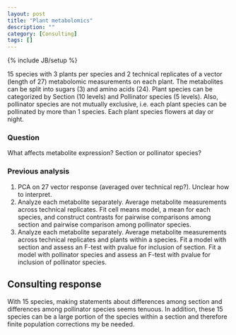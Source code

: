```yaml
---
layout: post
title: "Plant metabolomics"
description: ""
category: [Consulting]
tags: []
---
```

{% include JB/setup %}

15 species with 3 plants per species and 2 technical replicates of a vector
(length of 27) metabolomic measurements on each plant. 
The metabolites can be split into sugars (3) and amino acids (24). 
Plant species can be categorized by Section (10 levels) and Pollinator 
species (5 levels).
Also, pollinator species are not mutually exclusive, 
i.e. each plant species can be pollinated by more than 1 species. 
Each plant species flowers at day or night.




### Question

What affects metabolite expression? Section or pollinator species?

### Previous analysis

1. PCA on 27 vector response (averaged over technical rep?). 
Unclear how to interpret.
1. Analyze each metabolite separately. Average metabolite measurements across
technical replicates. Fit cell means model, a mean for each species, and 
construct contrasts for pairwise comparisons among section and pairwise
comparison among pollinator species. 
1. Analyze each metabolite separately. Average metabolite measurements across
technical replicates and plants within a species. Fit a model with section 
and assess an F-test with pvalue for inclusion of section. Fit a model with
pollinator species and assess an F-test with pvalue for inclusion of 
pollinator species. 


## Consulting response

With 15 species, making statements about differences among section and 
differences among pollinator species seems tenuous. 
In addition, these 15 species can be a large portion of the species within a
section and therefore finite population corrections my be needed.
